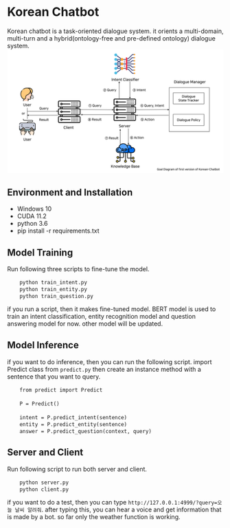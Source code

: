# Korean Chatbot
Korean chatbot is a task-oriented dialogue system. it orients a multi-domain, multi-turn and a hybrid(ontology-free and pre-defined ontology) dialogue system.
![Goal Diagram](./docs/goal_diagram.png)

## Environment and Installation
- Windows 10
- CUDA 11.2
- python 3.6
- pip install -r requirements.txt

## Model Training
Run following three scripts to fine-tune the model.
```
    python train_intent.py
    python train_entity.py
    python train_question.py
```
if you run a script, then it makes fine-tuned model. BERT model is used to train an intent classification, entity recognition model and question answering model for now. other model will be updated.

## Model Inference
if you want to do inference, then you can run the following script. import Predict class from `predict.py` then create an instance method with a sentence that you want to query.
```
    from predict import Predict
    
    P = Predict()
    
    intent = P.predict_intent(sentence)
    entity = P.predict_entity(sentence)
    answer = P.predict_question(context, query)
```

## Server and Client
Run following script to run both server and client. 
```
    python server.py
    python client.py
```
if you want to do a test, then you can type `http://127.0.0.1:4999/?query=오늘 날씨 알려줘`. after typing this, you can hear a voice and get information that is made by a bot. so far only the weather function is working.